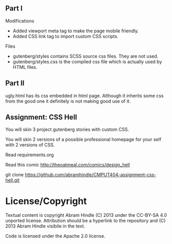 ## Part I

Modifications
- Added viewport meta tag to make the page mobile friendly.
- Added CSS link tag to import custom CSS scripts.

Files
- gutenberg/styles contains SCSS source css files. They are not used.
- gutenberg/styles.css is the compiled css file which is actually used by HTML files.

## Part II

ugly.html has its css embedded in html page. Although it inherits some css from the good one it definitely is not making good use of it.

## Assignment: CSS Hell

You will skin 3 project gutenberg stories with custom CSS.

You will skin 2 versions of a possible professional homepage for your
self with 2 versions of CSS.

Read requirements.org

Read this comic http://theoatmeal.com/comics/design_hell

git clone https://github.com/abramhindle/CMPUT404-assignment-css-hell.git

License/Copyright
=================

Textual content is copyright Abram Hindle (C) 2013 under the CC-BY-SA
4.0 unported license. Attribution should be a hyperlink to the
repository and (C) 2013 Abram Hindle visibile in the text.

Code is licensed under the Apache 2.0 license.


